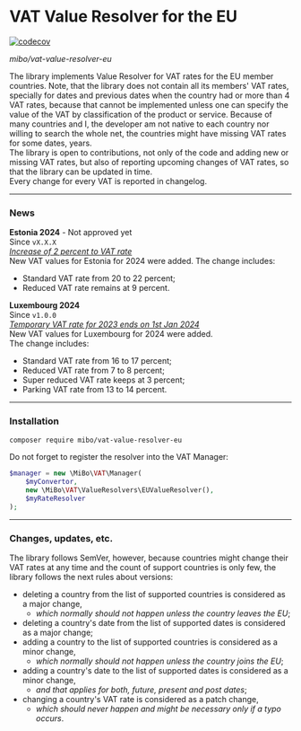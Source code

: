 # VAT Value Resolver for the EU  
[![codecov](https://codecov.io/gh/4513/vat-value-resolver-eu/graph/badge.svg?token=X1l8bJImRU)](https://codecov.io/gh/4513/vat-value-resolver-eu)  

*mibo/vat-value-resolver-eu*  

 The library implements Value Resolver for VAT rates for the EU member countries. Note, that the library
does not contain all its members' VAT rates, specially for dates and previous dates when the country had or
more than 4 VAT rates, because that cannot be implemented unless one can specify the value of the VAT
by classification of the product or service. Because of many countries and I, the developer am not native
to each country nor willing to search the whole net, the countries might have missing VAT rates for some
dates, years.  
 The library is open to contributions, not only of the code and adding new or missing VAT rates, but also
of reporting upcoming changes of VAT rates, so that the library can be updated in time.  
 Every change for every VAT is reported in changelog.

---
### News
**Estonia 2024** - Not approved yet  
Since `vX.X.X`  
*[Increase of 2 percent to VAT rate](https://www.riigikogu.ee/tegevus/eelnoud/eelnou/d0b2635d-5314-4d28-842b-b961c167350a/kaibemaksuseaduse-ja-maksukorralduse-seaduse-muutmise-seadus)*  
New VAT values for Estonia for 2024 were added.
The change includes:  
* Standard VAT rate from 20 to 22 percent;
* Reduced VAT rate remains at 9 percent.  

**Luxembourg 2024**  
Since `v1.0.0`   
*[Temporary VAT rate for 2023 ends on 1st Jan 2024](https://legilux.public.lu/eli/etat/leg/loi/2022/10/26/a534/jo)*  
New VAT values for Luxembourg for 2024 were added.  
The change includes:  
* Standard VAT rate from 16 to 17 percent;  
* Reduced VAT rate from 7 to 8 percent;
* Super reduced VAT rate keeps at 3 percent;
* Parking VAT rate from 13 to 14 percent.

---
### Installation

```bash
composer require mibo/vat-value-resolver-eu
```

Do not forget to register the resolver into the VAT Manager:
```php
$manager = new \MiBo\VAT\Manager(
    $myConvertor,
    new \MiBo\VAT\ValueResolvers\EUValueResolver(),
    $myRateResolver
);
```

---
### Changes, updates, etc.
 The library follows SemVer, however, because countries might change their VAT rates at any time and the
count of support countries is only few, the library follows the next rules about versions:
* deleting a country from the list of supported countries is considered as a major change,
  * *which normally should not happen unless the country leaves the EU*;
* deleting a country's date from the list of supported dates is considered as a major change;
* adding a country to the list of supported countries is considered as a minor change,
  * *which normally should not happen unless the country joins the EU*;
* adding a country's date to the list of supported dates is considered as a minor change,
  * *and that applies for both, future, present and post dates*;
* changing a country's VAT rate is considered as a patch change,
  * *which should never happen and might be necessary only if a typo occurs*.
